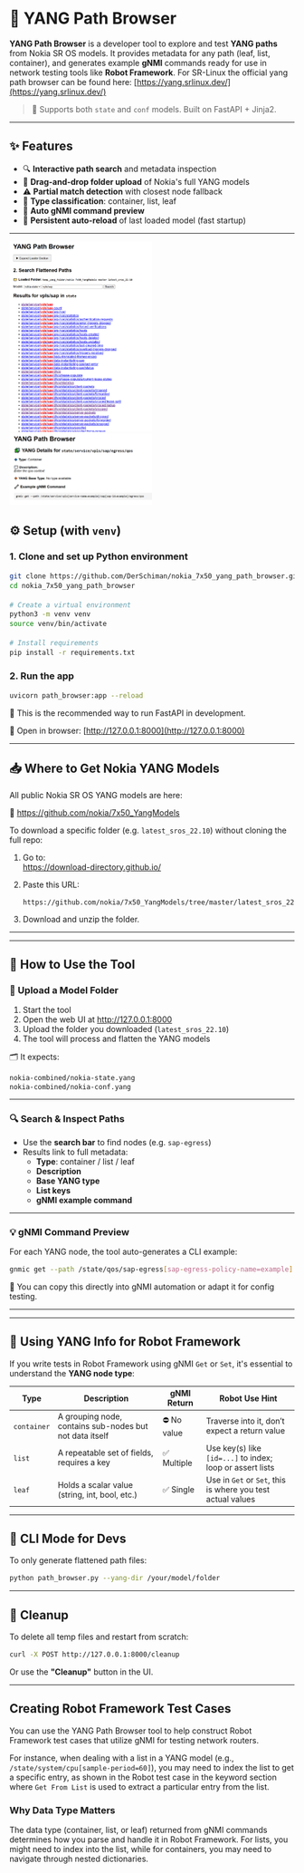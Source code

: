 
# 🧭 YANG Path Browser

**YANG Path Browser** is a developer tool to explore and test **YANG paths** from Nokia SR OS models. It provides metadata for any path (leaf, list, container), and generates example **gNMI** commands ready for use in network testing tools like **Robot Framework**. For SR-Linux the official yang path browser can be found here: [https://yang.srlinux.dev/](https://yang.srlinux.dev/)

> 📌 Supports both `state` and `conf` models. Built on FastAPI + Jinja2.

---

## ✨ Features

- 🔍 **Interactive path search** and metadata inspection  
- 📂 **Drag-and-drop folder upload** of Nokia's full YANG models  
- ⚠️ **Partial match detection** with closest node fallback  
- 🧩 **Type classification**: container, list, leaf  
- 🔧 **Auto gNMI command preview**  
- 🧠 **Persistent auto-reload** of last loaded model (fast startup)

---

<img src="screenshots/search.png" alt="YANG Path Browser Screenshot" width="50%" height="50%">

<img src="screenshots/info.png" alt="YANG Path Details Screenshot" width="50%" height="50%">

## ⚙️ Setup (with `venv`)

### 1. Clone and set up Python environment

```bash
git clone https://github.com/DerSchiman/nokia_7x50_yang_path_browser.git
cd nokia_7x50_yang_path_browser

# Create a virtual environment
python3 -m venv venv
source venv/bin/activate

# Install requirements
pip install -r requirements.txt
```

### 2. Run the app

```bash
uvicorn path_browser:app --reload
```

🧠 This is the recommended way to run FastAPI in development.

📡 Open in browser: [http://127.0.0.1:8000](http://127.0.0.1:8000)

---

## 📥 Where to Get Nokia YANG Models

All public Nokia SR OS YANG models are here:

🔗 https://github.com/nokia/7x50_YangModels

To download a specific folder (e.g. `latest_sros_22.10`) without cloning the full repo:

1. Go to:  
   https://download-directory.github.io/

2. Paste this URL:  
   ```
   https://github.com/nokia/7x50_YangModels/tree/master/latest_sros_22.10
   ```

3. Download and unzip the folder.

---

---

## 🚀 How to Use the Tool

### 🧳 Upload a Model Folder

1. Start the tool
2. Open the web UI at http://127.0.0.1:8000
3. Upload the folder you downloaded (`latest_sros_22.10`)
4. The tool will process and flatten the YANG models

🗂 It expects:
```
nokia-combined/nokia-state.yang
nokia-combined/nokia-conf.yang
```

---

### 🔍 Search & Inspect Paths

- Use the **search bar** to find nodes (e.g. `sap-egress`)
- Results link to full metadata:
  - **Type**: container / list / leaf
  - **Description**
  - **Base YANG type**
  - **List keys**
  - **gNMI example command**

---

### 💡 gNMI Command Preview

For each YANG node, the tool auto-generates a CLI example:

```bash
gnmic get --path /state/qos/sap-egress[sap-egress-policy-name=example]
```

🧠 You can copy this directly into gNMI automation or adapt it for config testing.

---

---

## 🤖 Using YANG Info for Robot Framework

If you write tests in Robot Framework using gNMI `Get` or `Set`, it's essential to understand the **YANG node type**:

| Type       | Description                                                                 | gNMI Return | Robot Use Hint                                                  |
|------------|-----------------------------------------------------------------------------|-------------|------------------------------------------------------------------|
| `container`| A grouping node, contains sub-nodes but not data itself                     | ⛔ No value | Traverse into it, don’t expect a return value                    |
| `list`     | A repeatable set of fields, requires a key                                  | ✅ Multiple  | Use key(s) like `[id=...]` to index; loop or assert lists        |
| `leaf`     | Holds a scalar value (string, int, bool, etc.)                              | ✅ Single   | Use in `Get` or `Set`, this is where you test actual values      |

---

## 🧪 CLI Mode for Devs

To only generate flattened path files:

```bash
python path_browser.py --yang-dir /your/model/folder
```

---

## 🧼 Cleanup

To delete all temp files and restart from scratch:

```bash
curl -X POST http://127.0.0.1:8000/cleanup
```

Or use the **"Cleanup"** button in the UI.

---

## **Creating Robot Framework Test Cases**

You can use the YANG Path Browser tool to help construct Robot Framework test cases that utilize gNMI for testing network routers.

For instance, when dealing with a list in a YANG model (e.g., `/state/system/cpu[sample-period=60]`), you may need to index the list to get a specific entry, as shown in the Robot test case in the keyword section where `Get From List` is used to extract a particular entry from the list.

### **Why Data Type Matters**

The data type (container, list, or leaf) returned from gNMI commands determines how you parse and handle it in Robot Framework. For lists, you might need to index into the list, while for containers, you may need to navigate through nested dictionaries.

